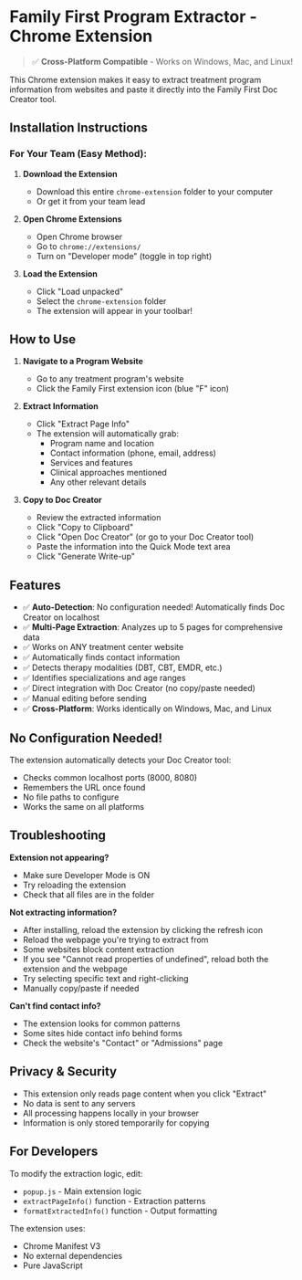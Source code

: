 # Family First Program Extractor - Chrome Extension

> ✅ **Cross-Platform Compatible** - Works on Windows, Mac, and Linux!

This Chrome extension makes it easy to extract treatment program information from websites and paste it directly into the Family First Doc Creator tool.

## Installation Instructions

### For Your Team (Easy Method):

1. **Download the Extension**
   - Download this entire `chrome-extension` folder to your computer
   - Or get it from your team lead

2. **Open Chrome Extensions**
   - Open Chrome browser
   - Go to `chrome://extensions/`
   - Turn on "Developer mode" (toggle in top right)

3. **Load the Extension**
   - Click "Load unpacked"
   - Select the `chrome-extension` folder
   - The extension will appear in your toolbar!

## How to Use

1. **Navigate to a Program Website**
   - Go to any treatment program's website
   - Click the Family First extension icon (blue "F" icon)

2. **Extract Information**
   - Click "Extract Page Info"
   - The extension will automatically grab:
     - Program name and location
     - Contact information (phone, email, address)
     - Services and features
     - Clinical approaches mentioned
     - Any other relevant details

3. **Copy to Doc Creator**
   - Review the extracted information
   - Click "Copy to Clipboard"
   - Click "Open Doc Creator" (or go to your Doc Creator tool)
   - Paste the information into the Quick Mode text area
   - Click "Generate Write-up"

## Features

- ✅ **Auto-Detection**: No configuration needed! Automatically finds Doc Creator on localhost
- ✅ **Multi-Page Extraction**: Analyzes up to 5 pages for comprehensive data
- ✅ Works on ANY treatment center website
- ✅ Automatically finds contact information
- ✅ Detects therapy modalities (DBT, CBT, EMDR, etc.)
- ✅ Identifies specializations and age ranges
- ✅ Direct integration with Doc Creator (no copy/paste needed)
- ✅ Manual editing before sending
- ✅ **Cross-Platform**: Works identically on Windows, Mac, and Linux

## No Configuration Needed!

The extension automatically detects your Doc Creator tool:
- Checks common localhost ports (8000, 8080)
- Remembers the URL once found
- No file paths to configure
- Works the same on all platforms

## Troubleshooting

**Extension not appearing?**
- Make sure Developer Mode is ON
- Try reloading the extension
- Check that all files are in the folder

**Not extracting information?**
- After installing, reload the extension by clicking the refresh icon
- Reload the webpage you're trying to extract from
- Some websites block content extraction
- If you see "Cannot read properties of undefined", reload both the extension and the webpage
- Try selecting specific text and right-clicking
- Manually copy/paste if needed

**Can't find contact info?**
- The extension looks for common patterns
- Some sites hide contact info behind forms
- Check the website's "Contact" or "Admissions" page

## Privacy & Security

- This extension only reads page content when you click "Extract"
- No data is sent to any servers
- All processing happens locally in your browser
- Information is only stored temporarily for copying

## For Developers

To modify the extraction logic, edit:
- `popup.js` - Main extension logic
- `extractPageInfo()` function - Extraction patterns
- `formatExtractedInfo()` function - Output formatting

The extension uses:
- Chrome Manifest V3
- No external dependencies
- Pure JavaScript